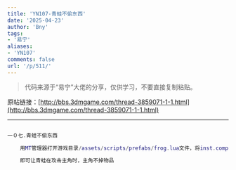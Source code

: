 ```yaml
---
title: 'YN107-青蛙不偷东西'
date: '2025-04-23'
author: 'Bny'
tags:
- '易宁'
aliases:
- 'YN107'
comments: false
url: '/p/511/'
---
```


> 代码来源于“易宁”大佬的分享，仅供学习，不要直接复制粘贴。

原帖链接：[http://bbs.3dmgame.com/thread-3859071-1-1.html](http://bbs.3dmgame.com/thread-3859071-1-1.html)

---

```lua  

一０七.青蛙不偷东西

	用MT管理器打开游戏目录/assets/scripts/prefabs/frog.lua文件，将inst.components.combat.onhitotherfn = function(inst, other, damage) inst.components.thief:StealItem(other) end替换为--inst.components.combat.onhitotherfn = function(inst, other, damage) inst.components.thief:StealItem(other) end

	即可让青蛙在攻击主角时，主角不掉物品

```  

